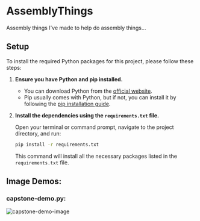 # AssemblyThings
Assembly things I've made to help do assembly things...

## Setup
To install the required Python packages for this project, please follow these steps:

1. **Ensure you have Python and pip installed.**

   - You can download Python from the [official website](https://www.python.org/downloads/).
   - Pip usually comes with Python, but if not, you can install it by following the [pip installation guide](https://pip.pypa.io/en/stable/installation/).

2. **Install the dependencies using the `requirements.txt` file.**

   Open your terminal or command prompt, navigate to the project directory, and run:

   ```bash
   pip install -r requirements.txt
   ```

   This command will install all the necessary packages listed in the `requirements.txt` file.

## Image Demos:
### capstone-demo.py:
![capstone-demo-image](https://github.com/user-attachments/assets/a9c4bedc-63ea-4553-9560-2fd4c1b49d25)
